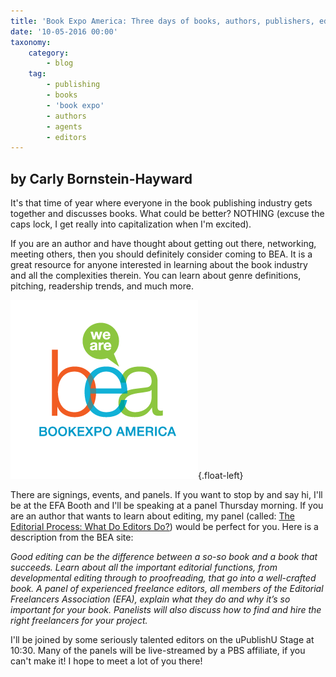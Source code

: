 ```yaml
---
title: 'Book Expo America: Three days of books, authors, publishers, editors, and all things that make me happy'
date: '10-05-2016 00:00'
taxonomy:
    category:
        - blog
    tag:
        - publishing
        - books
        - 'book expo'
        - authors
        - agents
        - editors
---
```


## by Carly Bornstein-Hayward

It's that time of year where everyone in the book publishing industry gets together and discusses books. What could be better? NOTHING (excuse the caps lock, I get really into capitalization when I'm excited).

If you are an author and have thought about getting out there, networking, meeting others, then you should definitely consider coming to BEA. It is a great resource for anyone interested in learning about the book industry and all the complexities therein. You can learn about genre definitions, pitching, readership trends, and much more. 

![](BEA-Logo_CBEditing.png){.float-left}

There are signings, events, and panels. If you want to stop by and say hi, I'll be at the EFA Booth and I'll be speaking at a panel Thursday morning. If you are an author that wants to learn about editing, my panel (called: [The Editorial Process: What Do Editors Do?](http://www.bookexpoamerica.com/en/Sessions/26952/The-Editorial-Process-What-Do-Editors-Do?target=_blank)) would be perfect for you. Here is a description from the BEA site:

_Good editing can be the difference between a so-so book and a book that succeeds. Learn about all the important editorial functions, from developmental editing through to proofreading, that go into a well-crafted book. A panel of experienced freelance editors, all members of the Editorial Freelancers Association (EFA), explain what they do and why it’s so important for your book. Panelists will also discuss how to find and hire the right freelancers for your project._

I'll be joined by some seriously talented editors on the uPublishU Stage at 10:30. Many of the panels will be live-streamed by a PBS affiliate, if you can't make it! I hope to meet a lot of you there!